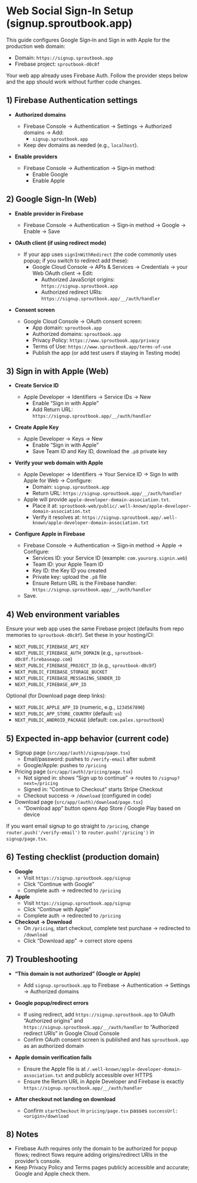# Web Social Sign‑In Setup (signup.sproutbook.app)

This guide configures Google Sign‑In and Sign in with Apple for the production web domain:

- Domain: `https://signup.sproutbook.app`
- Firebase project: `sproutbook-d0c8f`

Your web app already uses Firebase Auth. Follow the provider steps below and the app should work without further code changes.

## 1) Firebase Authentication settings

- __Authorized domains__
  - Firebase Console → Authentication → Settings → Authorized domains → Add:
    - `signup.sproutbook.app`
  - Keep dev domains as needed (e.g., `localhost`).

- __Enable providers__
  - Firebase Console → Authentication → Sign‑in method:
    - Enable Google
    - Enable Apple

## 2) Google Sign‑In (Web)

- __Enable provider in Firebase__
  - Firebase Console → Authentication → Sign‑in method → Google → Enable → Save

- __OAuth client (if using redirect mode)__
  - If your app uses `signInWithRedirect` (the code commonly uses popup; if you switch to redirect add these):
    - Google Cloud Console → APIs & Services → Credentials → your Web OAuth client → Edit:
      - Authorized JavaScript origins: `https://signup.sproutbook.app`
      - Authorized redirect URIs: `https://signup.sproutbook.app/__/auth/handler`

- __Consent screen__
  - Google Cloud Console → OAuth consent screen:
    - App domain: `sproutbook.app`
    - Authorized domains: `sproutbook.app`
    - Privacy Policy: `https://www.sproutbook.app/privacy`
    - Terms of Use: `https://www.sproutbook.app/terms-of-use`
    - Publish the app (or add test users if staying in Testing mode)

## 3) Sign in with Apple (Web)

- __Create Service ID__
  - Apple Developer → Identifiers → Service IDs → New
    - Enable “Sign in with Apple”
    - Add Return URL: `https://signup.sproutbook.app/__/auth/handler`

- __Create Apple Key__
  - Apple Developer → Keys → New
    - Enable “Sign in with Apple”
    - Save Team ID and Key ID, download the `.p8` private key

- __Verify your web domain with Apple__
  - Apple Developer → Identifiers → Your Service ID → Sign In with Apple for Web → Configure:
    - Domain: `signup.sproutbook.app`
    - Return URL: `https://signup.sproutbook.app/__/auth/handler`
  - Apple will provide `apple-developer-domain-association.txt`.
    - Place it at: `sproutbook-web/public/.well-known/apple-developer-domain-association.txt`
    - Verify it resolves at: `https://signup.sproutbook.app/.well-known/apple-developer-domain-association.txt`

- __Configure Apple in Firebase__
  - Firebase Console → Authentication → Sign‑in method → Apple → Configure:
    - Services ID: your Service ID (example: `com.yourorg.signin.web`)
    - Team ID: your Apple Team ID
    - Key ID: the Key ID you created
    - Private key: upload the `.p8` file
    - Ensure Return URL is the Firebase handler: `https://signup.sproutbook.app/__/auth/handler`
  - Save.

## 4) Web environment variables

Ensure your web app uses the same Firebase project (defaults from repo memories to `sproutbook-d0c8f`). Set these in your hosting/CI:

- `NEXT_PUBLIC_FIREBASE_API_KEY`
- `NEXT_PUBLIC_FIREBASE_AUTH_DOMAIN` (e.g., `sproutbook-d0c8f.firebaseapp.com`)
- `NEXT_PUBLIC_FIREBASE_PROJECT_ID` (e.g., `sproutbook-d0c8f`)
- `NEXT_PUBLIC_FIREBASE_STORAGE_BUCKET`
- `NEXT_PUBLIC_FIREBASE_MESSAGING_SENDER_ID`
- `NEXT_PUBLIC_FIREBASE_APP_ID`

Optional (for Download page deep links):
- `NEXT_PUBLIC_APPLE_APP_ID` (numeric, e.g., `1234567890`)
- `NEXT_PUBLIC_APP_STORE_COUNTRY` (default: `us`)
- `NEXT_PUBLIC_ANDROID_PACKAGE` (default: `com.palex.sproutbook`)

## 5) Expected in‑app behavior (current code)

- Signup page (`src/app/(auth)/signup/page.tsx`)
  - Email/password: pushes to `/verify-email` after submit
  - Google/Apple: pushes to `/pricing`
- Pricing page (`src/app/(auth)/pricing/page.tsx`)
  - Not signed in: shows “Sign up to continue” → routes to `/signup?next=/pricing`
  - Signed in: “Continue to Checkout” starts Stripe Checkout
  - Checkout success → `/download` (configured in code)
- Download page (`src/app/(auth)/download/page.tsx`)
  - “Download app” button opens App Store / Google Play based on device

If you want email signup to go straight to `/pricing`, change `router.push('/verify-email')` to `router.push('/pricing')` in `signup/page.tsx`.

## 6) Testing checklist (production domain)

- __Google__
  - Visit `https://signup.sproutbook.app/signup`
  - Click “Continue with Google”
  - Complete auth → redirected to `/pricing`
- __Apple__
  - Visit `https://signup.sproutbook.app/signup`
  - Click “Continue with Apple”
  - Complete auth → redirected to `/pricing`
- __Checkout → Download__
  - On `/pricing`, start checkout, complete test purchase → redirected to `/download`
  - Click “Download app” → correct store opens

## 7) Troubleshooting

- __“This domain is not authorized” (Google or Apple)__
  - Add `signup.sproutbook.app` to Firebase → Authentication → Settings → Authorized domains

- __Google popup/redirect errors__
  - If using redirect, add `https://signup.sproutbook.app` to OAuth “Authorized origins” and `https://signup.sproutbook.app/__/auth/handler` to “Authorized redirect URIs” in Google Cloud Console
  - Confirm OAuth consent screen is published and has `sproutbook.app` as an authorized domain

- __Apple domain verification fails__
  - Ensure the Apple file is at `/.well-known/apple-developer-domain-association.txt` and publicly accessible over HTTPS
  - Ensure the Return URL in Apple Developer and Firebase is exactly `https://signup.sproutbook.app/__/auth/handler`

- __After checkout not landing on download__
  - Confirm `startCheckout` in `pricing/page.tsx` passes `successUrl: <origin>/download`

## 8) Notes

- Firebase Auth requires only the domain to be authorized for popup flows; redirect flows require adding origins/redirect URIs in the provider’s console.
- Keep Privacy Policy and Terms pages publicly accessible and accurate; Google and Apple check them.
